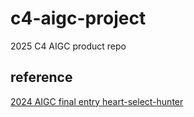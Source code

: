 # c4-aigc-project
2025 C4 AIGC product repo

## reference
[2024 AIGC final entry heart-select-hunter](https://gitee.com/gqingyang/heart-select-hunter)
